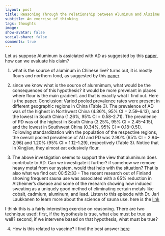 ```yaml
---
layout: post
title: Reasoning Through the relationship between Aluminum and Alszimer Disease
subtitle: An exercise of thinking
tags: thoughts
image:
show-avatar: false
social-share: false
comments: true
---
```


Let us suppose Aluminum is assiciated with AD as suggested by this [paper](https://www.researchgate.net/profile/Lucija-Tomljenovic/publication/49682395_Aluminum_and_Alzheimer%27s_Disease_After_a_Century_of_Controversy_Is_there_a_Plausible_Link/links/00b7d52015410e54c0000000/Aluminum-and-Alzheimers-Disease-After-a-Century-of-Controversy-Is-there-a-Plausible-Link.pdf), how can we evaluate his claim?

1. what is the source of aluminum in Chinese live? turns out, it is mostly flours and northern food, as suggested by this [paper](https://kns.cnki.net/kcms/detail/detail.aspx?dbcode=CJFD&dbname=CJFDLAST2019&filename=ZWJZ201905035&v=%25mmd2FW0CDyMPIlDPdjBa9g3Xz7%25mmd2FbeWNNyCu%25mmd2Ftgf99qWz5PBrJ4z%25mmd2BwvWKlCNyGxufEYHR)

2. since we know what is the source of alumnimum, what would be the consequences of this hypothesis? it would be more prevelant in places where flour is the main gradient. and that is exactly what I find out. Here is the [paper](https://www.frontiersin.org/articles/10.3389/fnagi.2020.603854/full). Conclusion: Varied pooled prevalence rates were present in different geographic regions in China (Table 3). The prevalence of AD was of the highest in Northwest China (4.36%, 95% CI = 2.59–6.13), and the lowest in South China (1.26%, 95% CI = 0.58–2.71). The prevalence of PD was of the highest in South China (3.25%, 95% CI = 2.45–4.15), and the lowest in Southwest China (0.34%, 95% CI = 0.18–0.51). Following standardization with the population of the respective regions, the overall pooled prevalence of AD and PD was 2.90% (95% CI = 2.84–2.96) and 1.20% (95% CI = 1.12–1.29), respectively (Table 3). Notice that in Xingjian, they almost eat exlusively flour.

3. The above investigation seems to support the view that aluminum does contribute to AD. Can we investigate it further? if somehow we remove heavy metal from our system, would that help with the situation? That is also what we find out: 00:52:33 - The recent research out of Finland showing frequent sauna use was associated with a 65% reduction in Alzheimer’s disease and some of the research showing how induced sweating as a uniquely good method of eliminating certain metals like cobalt, cadmium, aluminum, and lead. Listen to this episode with Dr. Jari Laukkanen to learn more about the science of sauna use. here is the [link](https://www.foundmyfitness.com/episodes/dale-bredesen)

I think this is a fairly interesting exercise on reasoning. There are two technique used: first, if the hypothesis is true, what else must be true as well? second, if we intervene based on that hypothesis, what must be true?

4. How is this related to vaccine? I find the best answer [here](https://www.youtube.com/watch?v=8H3sOzma22U)

